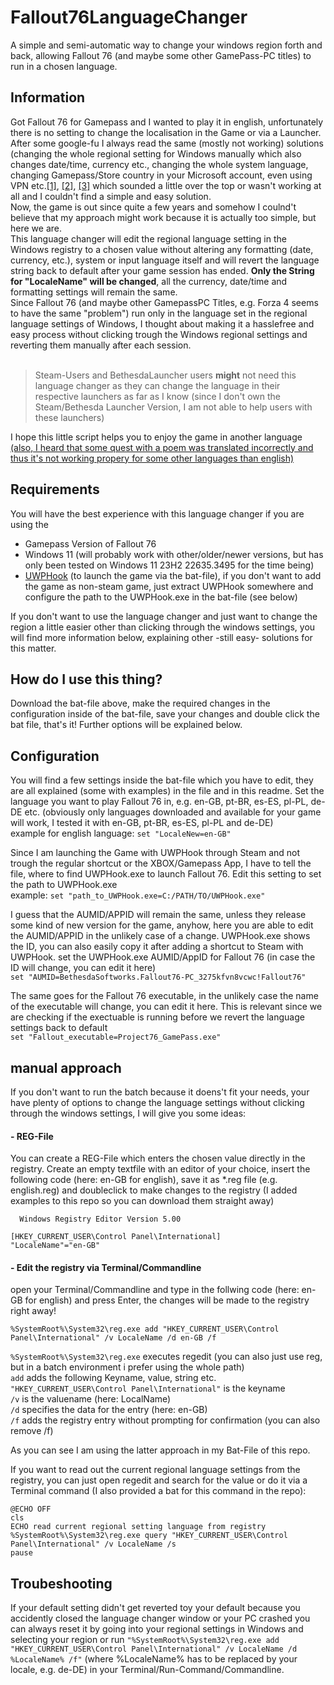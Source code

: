 # Fallout76LanguageChanger
A simple and semi-automatic way to change your windows region forth and back, allowing Fallout 76 (and maybe some other GamePass-PC titles) to run in a chosen language.

## Information
Got Fallout 76 for Gamepass and I wanted to play it in english, unfortunately there is no setting to change the localisation in the Game or via a Launcher. After some google-fu I always read the same (mostly not working) solutions (changing the whole regional setting for Windows manually which also changes date/time, currency etc., changing the whole system language, changing Gamepass/Store country in your Microsoft account, even using VPN etc.[[1]](https://www.reddit.com/r/fo76/comments/xxnhcr/changing_the_language_settings_microsoft_store/), [[2]](https://www.reddit.com/r/fo76/comments/q20su1/how_to_change_game_language_fallout_76_gamepass/), [[3]](https://answers.microsoft.com/en-us/xbox/forum/all/fallout-76-change-the-language/f5eb011d-92f3-4428-96a6-e4dc0f2f2422) which sounded a little over the top or wasn't working at all and I couldn't find a simple and easy solution.<br>Now, the game is out since quite a few years and somehow I coulnd't believe that my approach might work because it is actually too simple, but here we are.<br>
This language changer will edit the regional language setting in the Windows registry to a chosen value without altering any formatting (date, currency, etc.), system or input language itself and will revert the language string back to default after your game session has ended. **Only the String for "LocaleName" will be changed**, all the currency, date/time and formatting settings will remain the same.<br>
Since Fallout 76 (and maybe other GamepassPC Titles, e.g. Forza 4 seems to have the same "problem") run only in the language set in the regional language settings of Windows, I thought about making it a hasslefree and easy process without clicking trough the Windows regional settings and reverting them manually after each session.<br><br>
> Steam-Users and BethesdaLauncher users **might** not need this language changer as they can change the language in their respective launchers as far as I know (since I don't own the Steam/Bethesda Launcher Version, I am not able to help users with these launchers)

I hope this little script helps you to enjoy the game in another language [(also, I heard that some quest with a poem was translated incorrectly and thus it's not working propery for some other languages than english)](https://www.reddit.com/r/fo76/comments/1bq71w7/psa_for_german_language_players_trying_to_solve/)


## Requirements
You will have the best experience with this language changer if you are using the 
* Gamepass Version of Fallout 76
* Windows 11 (will probably work with other/older/newer versions, but has only been tested on Windows 11 23H2 22635.3495 for the time being)
* [UWPHook](https://github.com/BrianLima/UWPHook) (to launch the game via the bat-file), if you don't want to add the game as non-steam game, just extract UWPHook somewhere and configure the path to the UWPHook.exe in the bat-file (see below)

If you don't want to use the language changer and just want to change the region a little easier other than clicking through the windows settings, you will find more information below, explaining other -still easy- solutions for this matter.

## How do I use this thing?
Download the bat-file above, make the required changes in the configuration inside of the bat-file, save your changes and double click the bat file, that's it!
Further options will be explained below.

## Configuration
You will find a few settings inside the bat-file which you have to edit, they are all explained (some with examples) in the file and in this readme.
Set the language you want to play Fallout 76 in, e.g. en-GB, pt-BR, es-ES, pl-PL, de-DE etc. (obviously only languages downloaded and available for your game will work, I tested it with en-GB, pt-BR, es-ES, pl-PL and de-DE)
<br>example for english language: `set "LocaleNew=en-GB"`

Since I am launching the Game with UWPHook through Steam and not trough the regular shortcut or the XBOX/Gamepass App, I have to tell the file, where to find UWPHook.exe to launch Fallout 76.
Edit this setting to set the path to UWPHook.exe<br>
example: `set "path_to_UWPHook.exe=C:/PATH/TO/UWPHook.exe"`

I guess that the AUMID/APPID will remain the same, unless they release some kind of new version for the game, anyhow, here you are able to edit the AUMID/APPID in the unlikely case of a change. UWPHook.exe shows the ID, you can also easily copy it after adding a shortcut to Steam with UWPHook.
set the UWPHook.exe AUMID/AppID for Fallout 76 (in case the ID will change, you can edit it here)<br>
`set "AUMID=BethesdaSoftworks.Fallout76-PC_3275kfvn8vcwc!Fallout76"`

The same goes for the Fallout 76 executable, in the unlikely case the name of the executable will change, you can edit it here.
This is relevant since we are checking if the exectuable is running before we revert the language settings back to default<br>
`set "Fallout_executable=Project76_GamePass.exe"`

## manual approach
If you don't want to run the batch because it doens't fit your needs, your have plenty of options to change the language settings without clicking through the windows settings, I will give you some ideas:
#### - REG-File
  You can create a REG-File which enters the chosen value directly in the registry. Create an empty textfile with an editor of your choice, insert the following code (here: en-GB for english), save it as *.reg file (e.g. english.reg) and doubleclick to make changes to the registry (I added examples to this repo so you can download them straight away)
```
  Windows Registry Editor Version 5.00

[HKEY_CURRENT_USER\Control Panel\International]
"LocaleName"="en-GB"
```
#### - Edit the registry via Terminal/Commandline
  open your Terminal/Commandline and type in the follwing code (here: en-GB for english) and press Enter, the changes will be made to the registry right away!

```
%SystemRoot%\System32\reg.exe add "HKEY_CURRENT_USER\Control Panel\International" /v LocaleName /d en-GB /f
```
`%SystemRoot%\System32\reg.exe` executes regedit (you can also just use reg, but in a batch environment i prefer using the whole path)<br>
`add` adds the following Keyname, value, string etc.<br>
`"HKEY_CURRENT_USER\Control Panel\International"` is the keyname<br>
`/v` is the valuename (here: LocalName)<br>
`/d` specifies the data for the entry (here: en-GB)<br>
`/f` adds the registry entry without prompting for confirmation (you can also remove /f)<br>

As you can see I am using the latter approach in my Bat-File of this repo.

If you want to read out the current regional language settings from the registry, you can just open regedit and search for the value or do it via a Terminal command (I also provided a bat for this command in the repo):
```
@ECHO OFF
cls
ECHO read current regional setting language from registry
%SystemRoot%\System32\reg.exe query "HKEY_CURRENT_USER\Control Panel\International" /v LocaleName /s
pause
```

## Troubeshooting
If your default setting didn't get reverted toy your default because you accidently closed the language changer window or your PC crashed you can always reset it by going into your regional settings in Windows and selecting your region or run
`"%SystemRoot%\System32\reg.exe add "HKEY_CURRENT_USER\Control Panel\International" /v LocaleName /d %LocaleName% /f"` (where %LocaleName% has to be replaced by your locale, e.g. de-DE) in your Terminal/Run-Command/Commandline.
